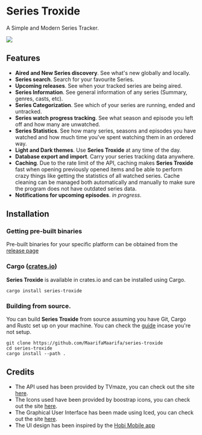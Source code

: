 # Series Troxide

A Simple and Modern Series Tracker.

![](screenshots/demo.gif)

## Features
- **Aired and New Series discovery**. See what's new globally and locally.
- **Series search**. Search for your favourite Series.
- **Upcoming releases**. See when your tracked series are being aired.
- **Series Information**. See general information of any series (Summary, genres, casts, etc).
- **Series Categorization**. See which of your series are running, ended and untracked.
- **Series watch progress tracking**. See what season and episode you left off and how many are unwatched.
- **Series Statistics**. See how many series, seasons and episodes you have watched and how much time you've spent watching them in an ordered way.
- **Light and Dark themes**. Use **Series Troxide** at any time of the day.
- **Database export and import**. Carry your series tracking data anywhere.
- **Caching**. Due to the rate limit of the API, caching makes **Series Troxide** fast when opening previously opened items and be able to perform crazy things like getting the statistics of all watched series. Cache cleaning can be managed both automatically and manually to make sure the program does not have outdated series data.
- **Notifications for upcoming episodes**. _in progress_.

## Installation

### Getting pre-built binaries
Pre-built binaries for your specific platform can be obtained from the [release page](https://github.com/MaarifaMaarifa/series-troxide/releases)

### Cargo ([crates.io](https://crates.io/crates/series-troxide))
**Series Troxide** is available in crates.io and can be installed using Cargo.
```shell
cargo install series-troxide
```
### Building from source.
You can build **Series Troxide** from source assuming you have Git, Cargo and Rustc set up on your machine. You can check the [guide](https://rustup.rs/) incase you're not setup.
```shell
git clone https://github.com/MaarifaMaarifa/series-troxide
cd series-troxide
cargo install --path .
```

## Credits
- The API used has been provided by TVmaze, you can check out the site [here](https://www.tvmaze.com/).
- The Icons used have been provided by boostrap icons, you can check out the site [here](https://icons.getbootstrap.com/).
- The Graphical User Interface has been made using Iced, you can check out the site [here](https://iced.rs/).
- The UI design has been inspired by the [Hobi Mobile app](https://hobiapp.com/)
